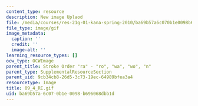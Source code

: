 ```yaml
---
content_type: resource
description: New image Uplaod
file: /media/courses/res-21g-01-kana-spring-2010/ba69b57a6c070b1e0098b696068dbb1d_09_4_RE.gif
file_type: image/gif
image_metadata:
  caption: ''
  credit: ''
  image-alt: ''
learning_resource_types: []
ocw_type: OCWImage
parent_title: Stroke Order "ra" - "ro", "wa", "wo", "n"
parent_type: SupplementalResourceSection
parent_uid: 9cb34cb8-26d5-3c73-19ec-64989bfea3a4
resourcetype: Image
title: 09_4_RE.gif
uid: ba69b57a-6c07-0b1e-0098-b696068dbb1d
---
```

